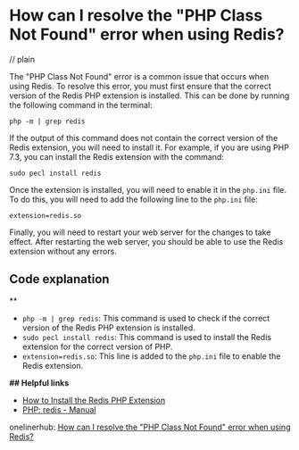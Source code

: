 # How can I resolve the "PHP Class Not Found" error when using Redis?
// plain

The "PHP Class Not Found" error is a common issue that occurs when using Redis. To resolve this error, you must first ensure that the correct version of the Redis PHP extension is installed. This can be done by running the following command in the terminal:

```
php -m | grep redis
```

If the output of this command does not contain the correct version of the Redis extension, you will need to install it. For example, if you are using PHP 7.3, you can install the Redis extension with the command:

```
sudo pecl install redis
```

Once the extension is installed, you will need to enable it in the `php.ini` file. To do this, you will need to add the following line to the `php.ini` file:

```
extension=redis.so
```

Finally, you will need to restart your web server for the changes to take effect. After restarting the web server, you should be able to use the Redis extension without any errors.

## Code explanation
**
- `php -m | grep redis`: This command is used to check if the correct version of the Redis PHP extension is installed.
- `sudo pecl install redis`: This command is used to install the Redis extension for the correct version of PHP.
- `extension=redis.so`: This line is added to the `php.ini` file to enable the Redis extension.

**## Helpful links**
- [How to Install the Redis PHP Extension](https://www.digitalocean.com/community/tutorials/how-to-install-the-redis-php-extension-on-ubuntu-18-04)
- [PHP: redis - Manual](https://www.php.net/manual/en/book.redis.php)

onelinerhub: [How can I resolve the "PHP Class Not Found" error when using Redis?](https://onelinerhub.com/predis/how-can-i-resolve-the--php-class-not-found--error-when-using-redis)
